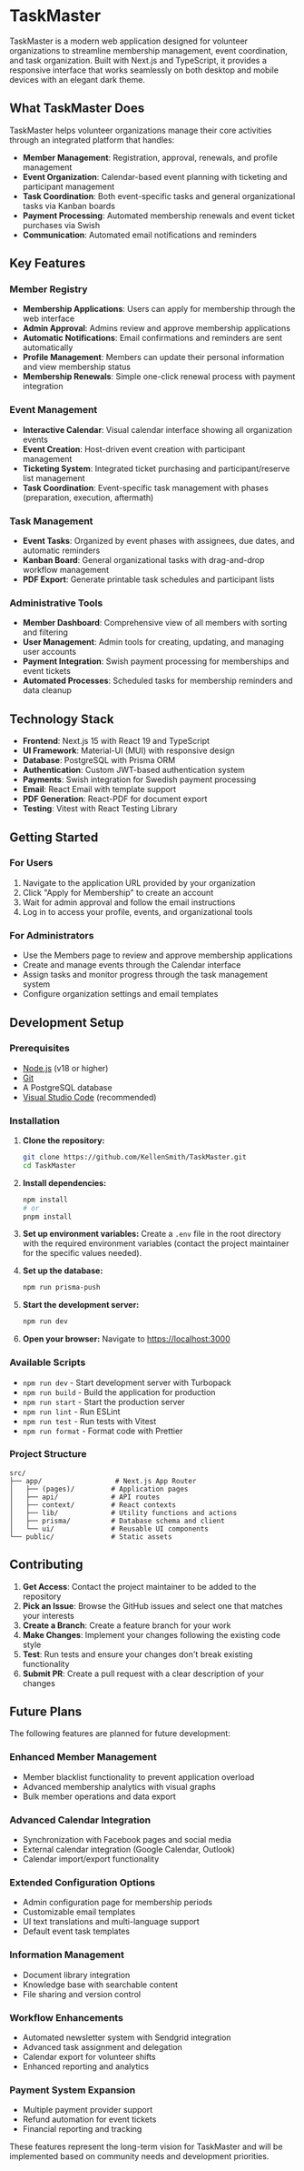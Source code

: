 # TaskMaster

TaskMaster is a modern web application designed for volunteer organizations to streamline membership management, event coordination, and task organization. Built with Next.js and TypeScript, it provides a responsive interface that works seamlessly on both desktop and mobile devices with an elegant dark theme.

## What TaskMaster Does

TaskMaster helps volunteer organizations manage their core activities through an integrated platform that handles:

- **Member Management**: Registration, approval, renewals, and profile management
- **Event Organization**: Calendar-based event planning with ticketing and participant management
- **Task Coordination**: Both event-specific tasks and general organizational tasks via Kanban boards
- **Payment Processing**: Automated membership renewals and event ticket purchases via Swish
- **Communication**: Automated email notifications and reminders

## Key Features

### Member Registry
- **Membership Applications**: Users can apply for membership through the web interface
- **Admin Approval**: Admins review and approve membership applications
- **Automatic Notifications**: Email confirmations and reminders are sent automatically
- **Profile Management**: Members can update their personal information and view membership status
- **Membership Renewals**: Simple one-click renewal process with payment integration

### Event Management
- **Interactive Calendar**: Visual calendar interface showing all organization events
- **Event Creation**: Host-driven event creation with participant management
- **Ticketing System**: Integrated ticket purchasing and participant/reserve list management
- **Task Coordination**: Event-specific task management with phases (preparation, execution, aftermath)

### Task Management
- **Event Tasks**: Organized by event phases with assignees, due dates, and automatic reminders
- **Kanban Board**: General organizational tasks with drag-and-drop workflow management
- **PDF Export**: Generate printable task schedules and participant lists

### Administrative Tools
- **Member Dashboard**: Comprehensive view of all members with sorting and filtering
- **User Management**: Admin tools for creating, updating, and managing user accounts
- **Payment Integration**: Swish payment processing for memberships and event tickets
- **Automated Processes**: Scheduled tasks for membership reminders and data cleanup

## Technology Stack

- **Frontend**: Next.js 15 with React 19 and TypeScript
- **UI Framework**: Material-UI (MUI) with responsive design
- **Database**: PostgreSQL with Prisma ORM
- **Authentication**: Custom JWT-based authentication system
- **Payments**: Swish integration for Swedish payment processing
- **Email**: React Email with template support
- **PDF Generation**: React-PDF for document export
- **Testing**: Vitest with React Testing Library

## Getting Started

### For Users
1. Navigate to the application URL provided by your organization
2. Click "Apply for Membership" to create an account
3. Wait for admin approval and follow the email instructions
4. Log in to access your profile, events, and organizational tools

### For Administrators
- Use the Members page to review and approve membership applications
- Create and manage events through the Calendar interface
- Assign tasks and monitor progress through the task management system
- Configure organization settings and email templates

## Development Setup

### Prerequisites
- [Node.js](https://nodejs.org/en/download) (v18 or higher)
- [Git](https://git-scm.com/downloads)
- A PostgreSQL database
- [Visual Studio Code](https://visualstudio.microsoft.com/downloads/) (recommended)

### Installation

1. **Clone the repository:**
   ```bash
   git clone https://github.com/KellenSmith/TaskMaster.git
   cd TaskMaster
   ```

2. **Install dependencies:**
   ```bash
   npm install
   # or
   pnpm install
   ```

3. **Set up environment variables:**
   Create a `.env` file in the root directory with the required environment variables (contact the project maintainer for the specific values needed).

4. **Set up the database:**
   ```bash
   npm run prisma-push
   ```

5. **Start the development server:**
   ```bash
   npm run dev
   ```

6. **Open your browser:**
   Navigate to [https://localhost:3000](https://localhost:3000)

### Available Scripts

- `npm run dev` - Start development server with Turbopack
- `npm run build` - Build the application for production
- `npm run start` - Start the production server
- `npm run lint` - Run ESLint
- `npm run test` - Run tests with Vitest
- `npm run format` - Format code with Prettier

### Project Structure

```
src/
├── app/                  # Next.js App Router
│   ├── (pages)/         # Application pages
│   ├── api/             # API routes
│   ├── context/         # React contexts
│   ├── lib/             # Utility functions and actions
│   ├── prisma/          # Database schema and client
│   └── ui/              # Reusable UI components
└── public/              # Static assets
```

## Contributing

1. **Get Access**: Contact the project maintainer to be added to the repository
2. **Pick an Issue**: Browse the GitHub issues and select one that matches your interests
3. **Create a Branch**: Create a feature branch for your work
4. **Make Changes**: Implement your changes following the existing code style
5. **Test**: Run tests and ensure your changes don't break existing functionality
6. **Submit PR**: Create a pull request with a clear description of your changes

## Future Plans

The following features are planned for future development:

### Enhanced Member Management
- Member blacklist functionality to prevent application overload
- Advanced membership analytics with visual graphs
- Bulk member operations and data export

### Advanced Calendar Integration
- Synchronization with Facebook pages and social media
- External calendar integration (Google Calendar, Outlook)
- Calendar import/export functionality

### Extended Configuration Options
- Admin configuration page for membership periods
- Customizable email templates
- UI text translations and multi-language support
- Default event task templates

### Information Management
- Document library integration
- Knowledge base with searchable content
- File sharing and version control

### Workflow Enhancements
- Automated newsletter system with Sendgrid integration
- Advanced task assignment and delegation
- Calendar export for volunteer shifts
- Enhanced reporting and analytics

### Payment System Expansion
- Multiple payment provider support
- Refund automation for event tickets
- Financial reporting and tracking

These features represent the long-term vision for TaskMaster and will be implemented based on community needs and development priorities.
